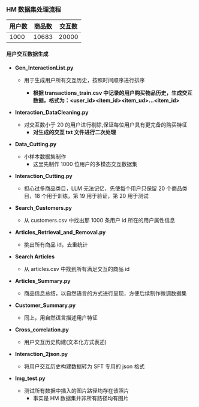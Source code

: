 ### HM 数据集处理流程

| 用户数 | 商品数 | 交互数 |
| ------ | ------ | ------ |
| 1000   | 10683  | 20000  |

#### 用户交互数据生成

- **Gen_InteractionList.py**

  - 用于生成用户所有交互历史，按照时间顺序进行排序

    - **根据 transactions_train.csv 中记录的用户购买物品历史，生成交互数据，格式为：<user_id><item_id><item_ud>...<item_id>**

- **Interaction_DataCleaning.py**

  - 对交互数小于 20 的用户进行剔除,保证每位用户具有更完备的购买特征
    - **对生成的交互 txt 文件进行二次处理**

- **Data_Cutting.py**

  - 小样本数据集制作
    - 这里先制作 1000 位用户的多模态交互数据集

- **Interaction_Cutting.py**

  - 担心过多商品类目，LLM 无法记忆，先使每个用户只保留 20 个商品类目，18 个用于训练，第 19 用于验证，第 20 用于测试

- **Search_Customers.py**

  - 从 customers.csv 中找出那 1000 条用户 id 所在的用户属性信息

- **Articles_Retrieval_and_Removal.py**

  - 挑出所有商品 id，去重统计

- **Search Articles**

  - 从 articles.csv 中找到所有满足交互的商品 id

- **Articles_Summary.py**

  - 商品信息总结，以自然语言的方式进行呈现，方便后续制作微调数据集

- **Customer_Summary.py**

  - 同上，用自然语言描述用户特征

- **Cross_correlation.py**

  - 用户交互历史构建(文本化方式表述)

- **Interaction_2json.py**

  - 将用户交互历史构建数据转为 SFT 专用的 json 格式

- **Img_test.py**
  - 测试所有数据中插入的图片路径均存在该照片
    - 事实是 HM 数据集并非所有路径均有图片
